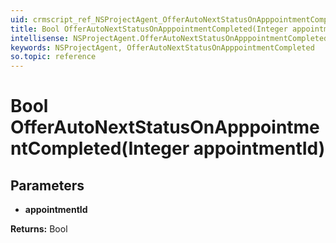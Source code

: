 ```yaml
---
uid: crmscript_ref_NSProjectAgent_OfferAutoNextStatusOnApppointmentCompleted
title: Bool OfferAutoNextStatusOnApppointmentCompleted(Integer appointmentId)
intellisense: NSProjectAgent.OfferAutoNextStatusOnApppointmentCompleted
keywords: NSProjectAgent, OfferAutoNextStatusOnApppointmentCompleted
so.topic: reference
---
```


# Bool OfferAutoNextStatusOnApppointmentCompleted(Integer appointmentId)

## Parameters

* **appointmentId** 

**Returns:** Bool

